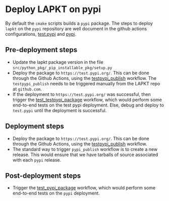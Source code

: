# Deploy LAPKT on pypi 

By default the `cmake` scripts builds a `pypi` package. The steps to deploy `lapkt` on the `pypi` repository are well document in the github actions configurations, [test.pypi](../.github/workflows/testpypi_publish.yml) and [pypi](../.github/workflows/pypi_publish.yml).

## Pre-deployment steps

 - Update the lapkt package version in the file `src/python_pkg/_pip_installable_pkg/setup.py`
 - Deploy the package to `https://test.pypi.org/`. This can be done through the Github Actions, using the [testpypi_publish](../.github/workflows/testpypi_publish.yml) workflow. The `testpypi_publish` needs to be triggered manually from the LAPKT repo at `github.com`.
 - If the deployment to `https://test.pypi.org/` was successful, then trigger the [test_testpypi_package](../.github/workflows/test_testpypi_package.yml) workflow, which would perform some end-to-end tests on the test pypi deployment. Else, debug and deploy to `test.pypi` until the deployment is successful.

## Deployment steps

 - Deploy the package to `https://test.pypi.org/`. This can be done through the Github Actions, using the [testpypi_publish](../.github/workflows/testpypi_publish.yml) workflow. 
 - The standard way to trigger `pypi_publish` workflow is to create a new release. This would ensure that we have tarballs of source associated with each `pypi` release.

## Post-deployment steps

 - Trigger the [test_pypi_package](../.github/workflows/test_pypi_package.yml) workflow, which would perform some end-to-end tests on the `pypi` deployment.
